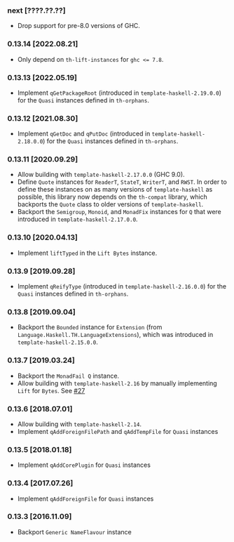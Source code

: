 ### next [????.??.??]
* Drop support for pre-8.0 versions of GHC.

### 0.13.14 [2022.08.21]
* Only depend on `th-lift-instances` for `ghc <= 7.8`.

### 0.13.13 [2022.05.19]
* Implement `qGetPackageRoot` (introduced in `template-haskell-2.19.0.0`)
  for the `Quasi` instances defined in `th-orphans`.

### 0.13.12 [2021.08.30]
* Implement `qGetDoc` and `qPutDoc` (introduced in `template-haskell-2.18.0.0`)
  for the `Quasi` instances defined in `th-orphans`.

### 0.13.11 [2020.09.29]
* Allow building with `template-haskell-2.17.0.0` (GHC 9.0).
* Define `Quote` instances for `ReaderT`, `StateT`, `WriterT`, and `RWST`. In
  order to define these instances on as many versions of `template-haskell` as
  possible, this library now depends on the `th-compat` library, which
  backports the `Quote` class to older versions of `template-haskell`.
* Backport the `Semigroup`, `Monoid`, and `MonadFix` instances for `Q` that
  were introduced in `template-haskell-2.17.0.0`.

### 0.13.10 [2020.04.13]
* Implement `liftTyped` in the `Lift Bytes` instance.

### 0.13.9 [2019.09.28]
* Implement `qReifyType` (introduced in `template-haskell-2.16.0.0`) for the
  `Quasi` instances defined in `th-orphans`.

### 0.13.8 [2019.09.04]
* Backport the `Bounded` instance for `Extension`
  (from `Language.Haskell.TH.LanguageExtensions`), which was introduced in
  `template-haskell-2.15.0.0`.

### 0.13.7 [2019.03.24]
* Backport the `MonadFail Q` instance.
* Allow building with `template-haskell-2.16` by manually implementing
  `Lift` for `Bytes`. See [#27]

[#27]: https://github.com/mgsloan/th-orphans/issues/27

### 0.13.6 [2018.07.01]
* Allow building with `template-haskell-2.14`.
* Implement `qAddForeignFilePath` and `qAddTempFile` for `Quasi` instances

### 0.13.5 [2018.01.18]
* Implement `qAddCorePlugin` for `Quasi` instances

### 0.13.4 [2017.07.26]
* Implement `qAddForeignFile` for `Quasi` instances

### 0.13.3 [2016.11.09]
* Backport `Generic NameFlavour` instance
